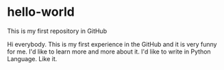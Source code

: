 # hello-world
This is my first repository in GitHub

Hi everybody.
This is my first experience in the GitHub and it is very funny for me. I'd like to learn more and more about it. 
I'd like to write in Python Language. 
Like it.
